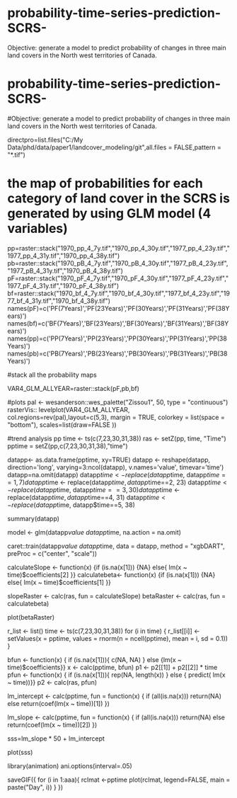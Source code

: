 # probability-time-series-prediction-SCRS-
Objective: generate a model to predict probability of changes in three main land covers in the North west territories of Canada. 
# probability-time-series-prediction-SCRS-
#Objective: generate a model to predict probability of changes in three main land covers in the North west territories of Canada. 


directpro=list.files("C:/My Data/phd/data/paper1/landcover_modeling/git",all.files = FALSE,pattern = "*.tif")


# the map of probabilities for each category of land cover in the SCRS is generated by using GLM model (4 variables)

pp=raster::stack("1970_pp_4_7y.tif","1970_pp_4_30y.tif","1977_pp_4_23y.tif","1977_pp_4_31y.tif","1970_pp_4_38y.tif")
pb=raster::stack("1970_pB_4_7y.tif","1970_pB_4_30y.tif","1977_pB_4_23y.tif","1977_pB_4_31y.tif","1970_pB_4_38y.tif")
pF=raster::stack("1970_pF_4_7y.tif","1970_pF_4_30y.tif","1977_pF_4_23y.tif","1977_pF_4_31y.tif","1970_pF_4_38y.tif")
bf=raster::stack("1970_bf_4_7y.tif","1970_bf_4_30y.tif","1977_bf_4_23y.tif","1977_bf_4_31y.tif","1970_bf_4_38y.tif")
names(pF)=c('PF(7Years)','PF(23Years)','PF(30Years)','PF(31Years)','PF(38Years)')
names(bf)=c('BF(7Years)','BF(23Years)','BF(30Years)','BF(31Years)','BF(38Years)')
names(pp)=c('PP(7Years)','PP(23Years)','PP(30Years)','PP(31Years)','PP(38Years)')
names(pb)=c('PB(7Years)','PB(23Years)','PB(30Years)','PB(31Years)','PB(38Years)')



#stack all the probability maps

VAR4_GLM_ALLYEAR=raster::stack(pF,pb,bf)

#plots
pal <- wesanderson::wes_palette("Zissou1", 50, type = "continuous")
rasterVis:: levelplot(VAR4_GLM_ALLYEAR, col.regions=rev(pal),layout=c(5,3), margin = TRUE, colorkey = list(space = "bottom"), scales=list(draw=FALSE ))








#trend analysis pp
time <- ts(c(7,23,30,31,38))
ras <- setZ(pp, time, "Time")
pptime = setZ(pp,c(7,23,30,31,38),"time")








datapp<- as.data.frame(pptime, xy=TRUE)
datapp <- reshape(datapp, direction='long', varying=3:ncol(datapp), v.names='value', timevar='time')
datapp=na.omit(datapp)
datapp$time <- replace(datapp$time, datapp$time==1, 7)
datapp$time <- replace(datapp$time, datapp$time==2, 23)
datapp$time <- replace(datapp$time, datapp$time==3, 30)
datapp$time <- replace(datapp$time, datapp$time==4, 31)
datapp$time <- replace(datapp$time, datapp$time==5, 38)

summary(datapp)



model <- glm(datapp$value~ datapp$time, na.action = na.omit)


caret::train(datapp$value~ datapp$time,
             data = datapp,
             method = "xgbDART",
             preProc = c("center", "scale"))






calculateSlope <- function(x) {if (is.na(x[1])) {NA} else{ lm(x ~ time)$coefficients[2] }}
calculatebeta<- function(x) {if (is.na(x[1])) {NA} else{ lm(x ~ time)$coefficients[1] }}



slopeRaster <- calc(ras, fun = calculateSlope)
betaRaster <- calc(ras, fun = calculatebeta)

plot(betaRaster)

r_list <- list()
time <- ts(c(7,23,30,31,38))
for (i in time) {
  r_list[[i]] <- setValues(x = pptime, values = rnorm(n = ncell(pptime), mean = i, sd = 0.1))
}


bfun <- function(x) { if (is.na(x[1])){ c(NA, NA) } else {lm(x ~ time)$coefficients}} 
x <- calc(pptime, bfun)
p1 <- p2[[1]] + p2[[2]] * time
pfun <- function(x) { if (is.na(x[1])){ rep(NA, length(x)) } else { predict( lm(x ~ time))}} 
p2 <- calc(ras, pfun)









lm_intercept <- calc(pptime, fun = function(x) {
  if (all(is.na(x)))
    return(NA)
  else
    return(coef(lm(x ~ time))[1])
})

lm_slope <- calc(pptime, fun = function(x) {
  if (all(is.na(x)))
    return(NA)
  else
    return(coef(lm(x ~ time))[2])
})

sss=lm_slope * 50 + lm_intercept













plot(sss)

library(animation)
ani.options(interval=.05)

saveGIF({
  for (i in 1:aaa){
    rclmat <-pptime
    plot(rclmat, legend=FALSE, main = paste("Day", i))
  }
}) 




